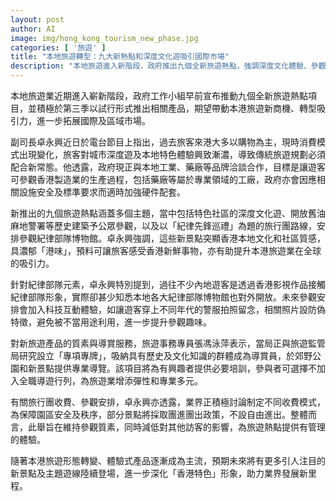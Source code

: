 ```yaml
---
layout: post
author: AI
image: img/hong_kong_tourism_new_phase.jpg
categories: [ '旅遊' ]
title: "本地旅遊轉型：九大新熱點和深度文化遊吸引國際市場"  
description: "本地旅遊進入新階段，政府推出九個全新旅遊熱點，強調深度文化體驗、參觀本地製造業及紀律部隊主題，透過科技互動和專業導覽提升質素，開拓國際與區域新市場。"
---
```

本地旅遊業近期進入嶄新階段，政府工作小組早前宣布推動九個全新旅遊熱點項目，並積極於第三季以試行形式推出相關產品，期望帶動本港旅遊新商機、轉型吸引力，進一步拓展國際及區域市場。

副司長卓永興近日於電台節目上指出，過去旅客來港大多以購物為主，現時消費模式出現變化，旅客對城市深度遊及本地特色體驗興致漸濃，導致傳統旅遊規劃必須配合新常態。他透露，政府現正與本地工業、藥廠等品牌洽談合作，目標是讓遊客可參觀香港製造業的生產過程，包括藥廠等屬於專業領域的工廠，政府亦會因應相關設施安全及標準要求而適時加強硬件配套。

新推出的九個旅遊熱點涵蓋多個主題，當中包括特色社區的深度文化遊、開放舊油麻地警署等歷史建築予公眾參觀，以及以「紀律先鋒巡禮」為題的旅行團路線，安排參觀紀律部隊博物館。卓永興強調，這些新景點突顯香港本地文化和社區質感，具濃郁「港味」，預料可讓旅客感受香港新鮮事物，亦有助提升本港旅遊業在全球的吸引力。

針對紀律部隊元素，卓永興特別提到，過往不少內地遊客是透過香港影視作品接觸紀律部隊形象，實際卻甚少知悉本地各大紀律部隊博物館也對外開放。未來參觀安排會加入科技互動體驗，如讓遊客穿上不同年代的警服拍照留念，相關照片設防偽特徵，避免被不當用途利用，進一步提升參觀趣味。

對新旅遊產品的質素與導賞服務，旅遊事務專員張馮泳萍表示，當局正與旅遊監管局研究設立「專項專牌」，吸納具有歷史及文化知識的群體成為導賞員，於郊野公園和新景點提供專業導覽。該項目將為有興趣者提供必要培訓，參與者可選擇不加入全職導遊行列，為旅遊業增添彈性和專業多元。

有關旅行團收費、參觀安排，卓永興亦透露，業界正積極討論制定不同收費模式，為保障園區安全及秩序，部分景點將採取團進團出政策，不設自由進出。整體而言，此舉旨在維持參觀質素，同時減低對其他訪客的影響，為旅遊熱點提供有管理的體驗。

隨著本港旅遊形態轉變、體驗式產品逐漸成為主流，預期未來將有更多引人注目的新景點及主題遊線陸續登場，進一步深化「香港特色」形象，助力業界發展新里程。